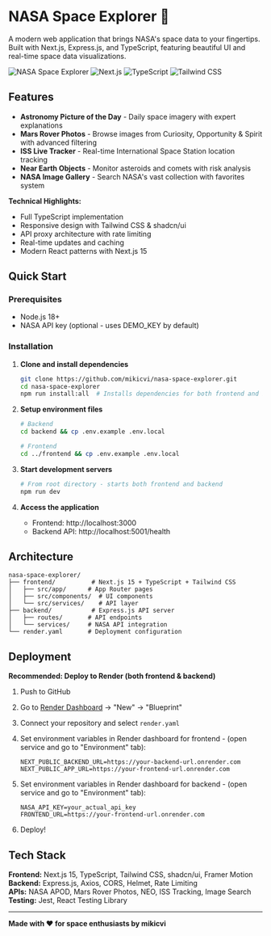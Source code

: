 # NASA Space Explorer 🚀

A modern web application that brings NASA's space data to your fingertips. Built with Next.js, Express.js, and TypeScript, featuring beautiful UI and real-time space data visualizations.

![NASA Space Explorer](https://img.shields.io/badge/NASA-API-blue?style=flat-square)
![Next.js](https://img.shields.io/badge/Next.js-15-black?style=flat-square)
![TypeScript](https://img.shields.io/badge/TypeScript-5.0+-blue?style=flat-square)
![Tailwind CSS](https://img.shields.io/badge/Tailwind-CSS-38B2AC?style=flat-square)

## Features

-   **Astronomy Picture of the Day** - Daily space imagery with expert explanations
-   **Mars Rover Photos** - Browse images from Curiosity, Opportunity & Spirit with advanced filtering
-   **ISS Live Tracker** - Real-time International Space Station location tracking
-   **Near Earth Objects** - Monitor asteroids and comets with risk analysis
-   **NASA Image Gallery** - Search NASA's vast collection with favorites system

**Technical Highlights:**

-   Full TypeScript implementation
-   Responsive design with Tailwind CSS & shadcn/ui
-   API proxy architecture with rate limiting
-   Real-time updates and caching
-   Modern React patterns with Next.js 15

## Quick Start

### Prerequisites

-   Node.js 18+
-   NASA API key (optional - uses DEMO_KEY by default)

### Installation

1. **Clone and install dependencies**

    ```bash
    git clone https://github.com/mikicvi/nasa-space-explorer.git
    cd nasa-space-explorer
    npm run install:all  # Installs dependencies for both frontend and backend
    ```

2. **Setup environment files**

    ```bash
    # Backend
    cd backend && cp .env.example .env.local

    # Frontend
    cd ../frontend && cp .env.example .env.local
    ```

3. **Start development servers**

    ```bash
    # From root directory - starts both frontend and backend
    npm run dev
    ```

4. **Access the application**
    - Frontend: http://localhost:3000
    - Backend API: http://localhost:5001/health

## Architecture

```
nasa-space-explorer/
├── frontend/          # Next.js 15 + TypeScript + Tailwind CSS
│   ├── src/app/      # App Router pages
│   ├── src/components/  # UI components
│   └── src/services/    # API layer
├── backend/           # Express.js API server
│   ├── routes/       # API endpoints
│   └── services/     # NASA API integration
└── render.yaml       # Deployment configuration
```

## Deployment

**Recommended: Deploy to Render (both frontend & backend)**

1. Push to GitHub
2. Go to [Render Dashboard](https://dashboard.render.com) → "New" → "Blueprint"
3. Connect your repository and select `render.yaml`
4. Set environment variables in Render dashboard for frontend - (open service and go to "Environment" tab):

    ```
    NEXT_PUBLIC_BACKEND_URL=https://your-backend-url.onrender.com
    NEXT_PUBLIC_APP_URL=https://your-frontend-url.onrender.com
    ```

5. Set environment variables in Render dashboard for backend - (open service and go to "Environment" tab):

    ```
    NASA_API_KEY=your_actual_api_key
    FRONTEND_URL=https://your-frontend-url.onrender.com
    ```

6. Deploy!

## Tech Stack

**Frontend:** Next.js 15, TypeScript, Tailwind CSS, shadcn/ui, Framer Motion  
**Backend:** Express.js, Axios, CORS, Helmet, Rate Limiting  
**APIs:** NASA APOD, Mars Rover Photos, NEO, ISS Tracking, Image Search  
**Testing:** Jest, React Testing Library

---

**Made with ❤️ for space enthusiasts by mikicvi**

